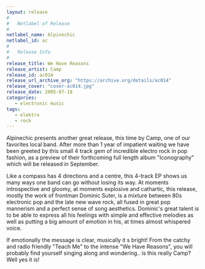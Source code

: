 ```yaml
---
layout: release
#
#   Netlabel of Release
#
netlabel_name: Alpinechic
netlabel_id: ac
#
#   Release Info
#
release_title: We Have Reasons
release_artist: Camp
release_id: ac014
release_url_archive_org: "https://archive.org/details/ac014"
release_cover: "cover-ac014.jpg"
release_date: 2005-07-18
categories:
   - electronic music
tags:
   - elektro
   - rock
---
```

Alpinechic presents another great release, this time by Camp, one of our favorites local band. After more than 1 year of impatient waiting we have been greeted by this small 4 track gem of incredible electro rock in pop fashion, as a preview of their forthcoming full length album "Iconography" which will be released in September.

Like a compass has 4 directions and a centre, this 4-track EP shows us many ways one band can go without losing its way. At moments introspective and gloomy, at moments explosive and cathartic, this release, mostly the work of frontman Dominic Suter, is a mixture between 80s electronic pop and the late new wave rock, all fused in great pop mannerism and a perfect sense of song aesthetics. Dominic's great talent is to be able to express all his feelings with simple and effective melodies as well as putting a big amount of emotion in his, at times almost whispered voice.

If emotionally the message is clear, musically it s bright! From the catchy and radio friendly "Teach Me" to the intense "We Have Reasons", you will probably find yourself singing along and wondering.. is this really Camp? Well yes it is!
